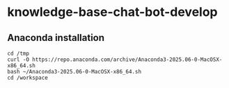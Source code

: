 # knowledge-base-chat-bot-develop

## Anaconda installation
```
cd /tmp
curl -O https://repo.anaconda.com/archive/Anaconda3-2025.06-0-MacOSX-x86_64.sh
bash ~/Anaconda3-2025.06-0-MacOSX-x86_64.sh
cd /workspace
```
